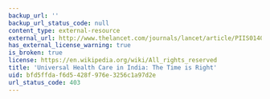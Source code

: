 ```yaml
---
backup_url: ''
backup_url_status_code: null
content_type: external-resource
external_url: http://www.thelancet.com/journals/lancet/article/PIIS0140-6736(10)62044-2/
has_external_license_warning: true
is_broken: true
license: https://en.wikipedia.org/wiki/All_rights_reserved
title: 'Universal Health Care in India: The Time is Right'
uid: bfd5ffda-f6d5-428f-976e-3256c1a97d2e
url_status_code: 403
---
```

